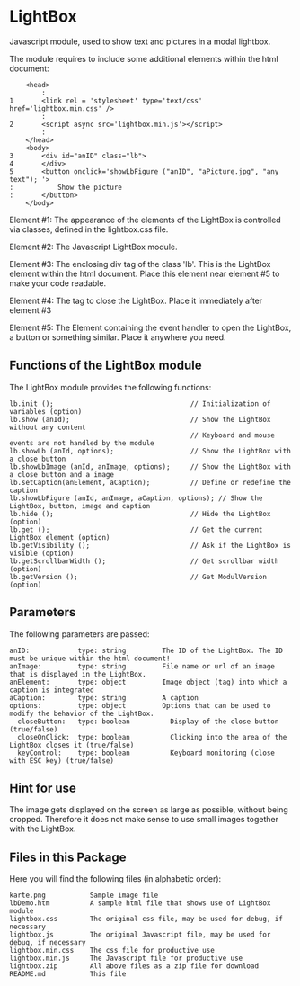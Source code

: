 # LightBox
Javascript module, used to show text and pictures in a modal lightbox.

The module requires to include some additional elements within the html document:
``````
    <head>
        :
1       <link rel = 'stylesheet' type='text/css' href='lightbox.min.css' />
        :
2       <script async src='lightbox.min.js'></script>
        :
    </head>
    <body>
3       <div id="anID" class="lb">
4       </div>
5       <button onclick='showLbFigure ("anID", "aPicture.jpg", "any text"); '>
:           Show the picture
:       </button>
    </body>
``````
Element #1: The appearance of the elements of the LightBox is controlled via classes, defined in the lightbox.css file.

Element #2: The Javascript LightBox module.

Element #3: The enclosing div tag of the class 'lb'. This is the LightBox element within the html document. Place this element near element #5 to make your code readable.

Element #4: The tag to close the LightBox. Place it immediately after element #3

Element #5: The Element containing the event handler to open the LightBox, a button or something similar. Place it anywhere you need.


## Functions of the LightBox module
The LightBox module provides the following functions:
``````
lb.init ();                                  // Initialization of variables (option)
lb.show (anId);                              // Show the LightBox without any content
                                             // Keyboard and mouse events are not handled by the module
lb.showLb (anId, options);                   // Show the LightBox with a close button
lb.showLbImage (anId, anImage, options);     // Show the LightBox with a close button and a image
lb.setCaption(anElement, aCaption);          // Define or redefine the caption
lb.showLbFigure (anId, anImage, aCaption, options); // Show the LightBox, button, image and caption
lb.hide ();                                  // Hide the LightBox (option)
lb.get ();                                   // Get the current LightBox element (option)
lb.getVisibility ();                         // Ask if the LightBox is visible (option)
lb.getScrollbarWidth ();                     // Get scrollbar width (option)
lb.getVersion ();                            // Get ModulVersion (option)
``````

## Parameters
The following parameters are passed:
``````
anID:            type: string         The ID of the LightBox. The ID must be unique within the html document!
anImage:         type: string         File name or url of an image that is displayed in the LightBox.
anElement:       type: object         Image object (tag) into which a caption is integrated
aCaption:        type: string         A caption
options:         type: object         Options that can be used to modify the behavior of the LightBox.
  closeButton:   type: boolean          Display of the close button (true/false)
  closeOnClick:  type: boolean          Clicking into the area of the LightBox closes it (true/false)
  keyControl:    type: boolean          Keyboard monitoring (close with ESC key) (true/false)
``````
## Hint for use
The image gets displayed on the screen as large as possible, without being cropped. Therefore it does 
not make sense to use small images together with the LightBox.

## Files in this Package
Here you will find the following files (in alphabetic order):
``````
karte.png           Sample image file
lbDemo.htm          A sample html file that shows use of LightBox module
lightbox.css        The original css file, may be used for debug, if necessary
lightbox.js         The original Javascript file, may be used for debug, if necessary
lightbox.min.css    The css file for productive use
lightbox.min.js     The Javascript file for productive use
lightbox.zip        All above files as a zip file for download
README.md           This file
``````
